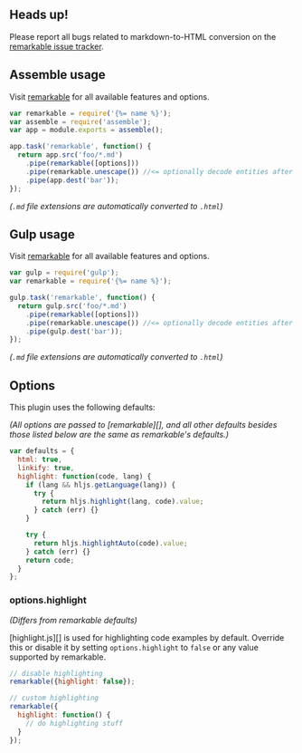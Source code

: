 ## Heads up!

Please report all bugs related to markdown-to-HTML conversion on the [remarkable issue tracker](https://github.com/remarkable/jonschlinkert/issues).

## Assemble usage

Visit [remarkable](http://github.com/jonschlinkert/remarkable) for all available features and options.

```js
var remarkable = require('{%= name %}');
var assemble = require('assemble');
var app = module.exports = assemble();

app.task('remarkable', function() {
  return app.src('foo/*.md')
    .pipe(remarkable([options]))
    .pipe(remarkable.unescape()) //<= optionally decode entities after converting to markdown
    .pipe(app.dest('bar'));
});
```

_(`.md` file extensions are automatically converted to `.html`)_

## Gulp usage

Visit [remarkable](http://github.com/jonschlinkert/remarkable) for all available features and options.

```js
var gulp = require('gulp');
var remarkable = require('{%= name %}');

gulp.task('remarkable', function() {
  return gulp.src('foo/*.md')
    .pipe(remarkable([options]))
    .pipe(remarkable.unescape()) //<= optionally decode entities after converting to markdown
    .pipe(gulp.dest('bar'));
});
```

_(`.md` file extensions are automatically converted to `.html`)_


## Options

This plugin uses the following defaults:

_(All options are passed to [remarkable][], and all other defaults besides those listed below are the same as remarkable's defaults.)_

```js
var defaults = {
  html: true,
  linkify: true,
  highlight: function(code, lang) {
    if (lang && hljs.getLanguage(lang)) {
      try {
        return hljs.highlight(lang, code).value;
      } catch (err) {}
    }

    try {
      return hljs.highlightAuto(code).value;
    } catch (err) {}
    return code;
  }
};
```

### options.highlight

_(Differs from remarkable defaults)_

[highlight.js][] is used for highlighting code examples by default. Override this or disable it by setting `options.highlight` to `false` or any value supported by remarkable. 

```js
// disable highlighting
remarkable({highlight: false});

// custom highlighting
remarkable({
  highlight: function() {
    // do highlighting stuff
  }
});
```


